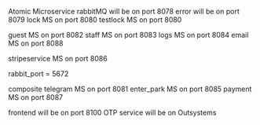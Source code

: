 <!-- Leaving this here for reference
Dahai: rabbit and error need to start 1st
Dahai: then compos will start last
Dahai: followed by the frontend
 -->

 <!-- Error Logging not implemented in
 - email
 - lock
 - payment service
 - rabbitmq
 - telegram
  -->

Atomic Microservice 
rabbitMQ will be on port 8078
error will be on port 8079
lock MS on port 8080
testlock MS on port 8080

guest MS on port 8082
staff MS on port 8083
logs MS on port 8084
email MS on port 8088

stripeservice MS on port 8086

rabbit_port = 5672

composite
telegram MS on port 8081
enter_park MS on port 8085
payment MS on port 8087


frontend will be on port 8100
OTP service will be on Outsystems